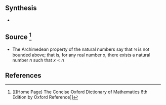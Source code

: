 ## Synthesis
- 
## Source [^1]
- The Archimedean property of the natural numbers say that $\mathbb{N}$ is not bounded above; that is, for any real number x, there exists a natural number $n$ such that $x < n$ 
## References

[^1]: [[(Home Page) The Concise Oxford Dictionary of Mathematics 6th Edition by Oxford Reference]]
